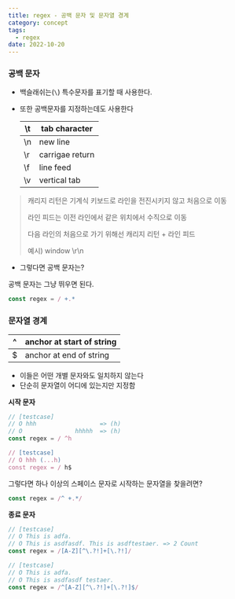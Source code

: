 ```yaml
---
title: regex - 공백 문자 및 문자열 경계
category: concept
tags:
  - regex
date: 2022-10-20
---
```


### 공백 문자

- 백슬래쉬는(`\`) 특수문자를 표기할 때 사용한다.

- 또한 공백문자를 지정하는데도 사용한다

  | \t  | tab character   |
  | --- | --------------- |
  | \n  | new line        |
  | \r  | carrigae return |
  | \f  | line feed       |
  | \v  | vertical tab    |

> 캐리지 리턴은 기계식 키보드로 라인을 전진시키지 않고 처음으로 이동
>
> 라인 피드는 이전 라인에서 같은 위치에서 수직으로 이동
>
> 다음 라인의 처음으로 가기 위해선 캐리지 리턴 + 라인 피드
>
> 예시) window \r\n

- 그렇다면 공백 문자는?

공백 문자는 그냥 뛰우면 된다.

```js
const regex = / +.*
```

### 문자열 경계

| ^   | anchor at start of string |
| --- | ------------------------- |
| $   | anchor at end of string   |

- 이들은 어떤 개별 문자와도 일치하지 않는다
- 단순히 문자열이 어디에 있는지만 지정함

**시작 문자**

```js
// [testcase]
// O hhh                  => (h)
// O               hhhhh  => (h)
const regex = / ^h

// [testcase]
// O hhh (...h)
const regex = / h$
```

그렇다면 하나 이상의 스페이스 문자로 시작하는 문자열을 찾을려면?

```js
const regex = /^ +.*/
```

**종료 문자**

```js
// [testcase]
// O This is adfa.
// O This is asdfasdf. This is asdftestaer. => 2 Count
const regex = /[A-Z][^\.?!]+[\.?!]/

// [testcase]
// O This is adfa.
// O This is asdfasdf testaer.
const regex = /^[A-Z][^\.?!]+[\.?!]$/
```
